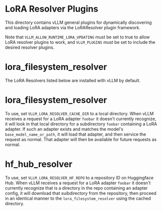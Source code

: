 # LoRA Resolver Plugins

This directory contains vLLM general plugins for dynamically discovering and loading LoRA adapters
via the LoRAResolver plugin framework.

Note that `VLLM_ALLOW_RUNTIME_LORA_UPDATING` must be set to true to allow LoRA resolver plugins
to work, and `VLLM_PLUGINS` must be set to include the desired resolver plugins.

# lora_filesystem_resolver
The LoRA Resolvers listed below are installed with vLLM by default.

# lora_filesystem_resolver
To use, set `VLLM_LORA_RESOLVER_CACHE_DIR` to a local directory. When vLLM receives a request
for a LoRA adapter `foobar` it doesn't currently recognize, it will look in that local directory
for a subdirectory `foobar` containing a LoRA adapter. If such an adapter exists and matches the
model's `base_model_name_or_path`, it will load that adapter, and then service the request
as normal. That adapter will then be available for future requests as normal.

# hf_hub_resolver
To use, set `VLLM_LORA_RESOLVER_HF_REPO` to a repository ID on Huggingface Hub. When vLLM receives
a request for a LoRA adapter `foobar` it doesn't currently recognize that is a directory in the repo
containing an adapter config, it will download that suibdirectory from the repository, then proceed
in an identical manner to the `lora_filesystem_resolver` using the cached directory.
